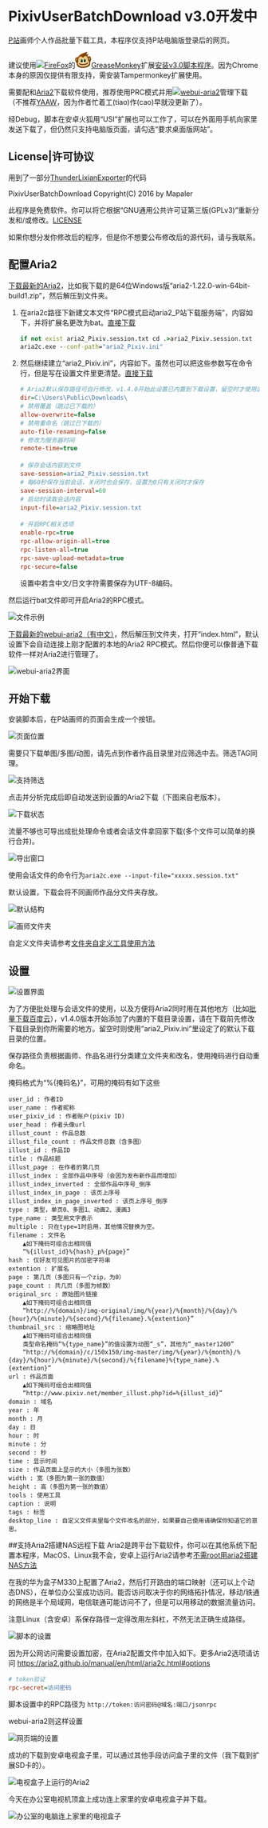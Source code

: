 ﻿# PixivUserBatchDownload v3.0开发中
[P站](http://www.pixiv.net/member.php?id=3896348)画师个人作品批量下载工具，本程序仅支持P站电脑版登录后的网页。

建议使用[![](https://www.mozilla.org/media/img/firefox/favicon.dc6635050bf5.ico)FireFox](http://www.firefox.com)的[![](https://github.com/greasemonkey/greasemonkey/raw/master/skin/icon32.png)GreaseMonkey](http://www.greasespot.net/)扩展[安装v3.0脚本程序](https://github.com/Mapaler/PixivUserBatchDownload/raw/develop/PixivUserBatchDownload.user.js)。因为Chrome本身的原因仅提供有限支持，需安装Tampermonkey扩展使用。

需要配和[Aria2](https://aria2.github.io/)下载软件使用，推荐使用PRC模式并用[![](https://github.com/ziahamza/webui-aria2/raw/master/favicon.ico)webui-aria2](https://github.com/ziahamza/webui-aria2)管理下载（不推荐[YAAW](https://github.com/binux/yaaw)，因为作者忙着工(tiao)作(cao)早就没更新了）。

经Debug，脚本在安卓火狐用“USI”扩展也可以工作了，可以在外面用手机向家里发送下载了，但仍然只支持电脑版页面，请勾选“要求桌面版网站”。

## License|许可协议
用到了一部分[ThunderLixianExporter](https://github.com/binux/ThunderLixianExporter)的代码

PixivUserBatchDownload Copyright(C) 2016 by Mapaler

此程序是免费软件。你可以将它根据“GNU通用公共许可证第三版(GPLv3)”重新分发和/或修改。[LICENSE](https://github.com/Mapaler/PixivUserBatchDownload/blob/master/LICENSE)

如果你想分发你修改后的程序，但是你不想要公布修改后的源代码，请与我联系。

## 配置Aria2
[下载最新的Aria2](https://github.com/tatsuhiro-t/aria2/releases)，比如我下载的是64位Windows版“aria2-1.22.0-win-64bit-build1.zip”，然后解压到文件夹。

1. 在aria2c路径下新建文本文件“RPC模式启动aria2_P站下载服务端”，内容如下，并将扩展名更改为bat。[直接下载](https://github.com/Mapaler/PixivUserBatchDownload/raw/develop/First_File/aria2_RPC_mode_for_Pixiv.bat)
	
	```bat
	if not exist aria2_Pixiv.session.txt cd .>aria2_Pixiv.session.txt
	aria2c.exe --conf-path="aria2_Pixiv.ini"
	```

2. 然后继续建立“aria2_Pixiv.ini”，内容如下。虽然也可以把这些参数写在命令行，但是写在设置文件里更清楚。[直接下载](https://github.com/Mapaler/PixivUserBatchDownload/raw/develop/First_File/aria2_Pixiv.ini)
	
	```ini
	# Aria2默认保存路径可自行修改，v1.4.0开始此设置已内置到下载设置，留空时才使用这里的设置。
	dir=C:\Users\Public\Downloads\
	# 禁用覆盖（跳过已下载的）
	allow-overwrite=false
	# 禁用重命名（跳过已下载的）
	auto-file-renaming=false
	# 修改为服务器时间
	remote-time=true

	# 保存会话内容到文件
	save-session=aria2_Pixiv.session.txt
	# 每60秒保存当前会话，关闭时也会保存，设置为0只有关闭时才保存
	save-session-interval=60
	# 启动时读取会话内容
	input-file=aria2_Pixiv.session.txt

	# 开启RPC相关选项
	enable-rpc=true
	rpc-allow-origin-all=true
	rpc-listen-all=true
	rpc-save-upload-metadata=true
	rpc-secure=false
	```
	设置中若含中文/日文字符需要保存为UTF-8编码。

然后运行bat文件即可开启Aria2的RPC模式。

![文件示例](http://ww4.sinaimg.cn/large/6c84b2d6gw1f30n8ywl7bj20mp0fpaff.jpg)

[下载最新的webui-aria2（有中文）](https://github.com/ziahamza/webui-aria2/archive/master.zip)，然后解压到文件夹，打开“index.html”，默认设置下会自动连接上刚才配置的本地的Aria2 RPC模式。然后你便可以像普通下载软件一样对Aria2进行管理了。

![webui-aria2界面](http://ww2.sinaimg.cn/large/6c84b2d6gw1f1o5q4ljyqj20vv0nvgq4.jpg)

## 开始下载
安装脚本后，在P站画师的页面会生成一个按钮。

![页面位置](http://ww4.sinaimg.cn/large/6c84b2d6gw1f1ohqawkotj20ew0dngni.jpg)

需要只下载单图/多图/动图，请先点到作者作品目录里对应筛选中去。筛选TAG同理。

![支持筛选](http://ww4.sinaimg.cn/large/6c84b2d6gw1f1ohp4vafoj20n10boq50.jpg)

点击并分析完成后即自动发送到设置的Aria2下载（下图来自老版本）。

![下载状态](http://ww1.sinaimg.cn/large/6c84b2d6gw1f1ky66pylwj21gs0utasp.jpg)

流量不够也可导出成批处理命令或者会话文件拿回家下载(多个文件可以简单的换行合并)。

![导出窗口](http://ww2.sinaimg.cn/large/6c84b2d6gw1f30npja9o8j20an0bztcw.jpg)

使用会话文件的命令行为`aria2c.exe --input-file="xxxxx.session.txt"`

默认设置，下载会将不同画师作品分文件夹存放。

![默认结构](http://ww4.sinaimg.cn/large/6c84b2d6gw1f30mnf8s93j20fx0gpabz.jpg)

![画师文件夹](http://ww3.sinaimg.cn/large/6c84b2d6gw1f30mpc4h5fj20nb0g7440.jpg)

自定义文件夹请参考[文件夹自定义工具使用方法](https://github.com/Mapaler/PixivUserBatchDownload/tree/develop/Customize_Folder)
## 设置
![设置界面](http://ww3.sinaimg.cn/large/6c84b2d6gw1f30p81rd7dj20ai0nhgqh.jpg)

为了方便批处理与会话文件的使用，以及方便将Aria2同时用在其他地方（比如[批量下载百度云](https://github.com/acgotaku/BaiduExporter)），v1.4.0版本开始添加了内置的下载目录设置，请在下载前先修改下载目录到你所需要的地方。留空时则使用“aria2_Pixiv.ini”里设定了的默认下载目录的位置。

保存路径负责根据画师、作品名进行分类建立文件夹和改名，使用掩码进行自动重命名。

掩码格式为“%{掩码名}”，可用的掩码有如下这些
```
user_id : 作者ID
user_name : 作者昵称
user_pixiv_id : 作者账户(pixiv ID)
user_head : 作者头像url
illust_count : 作品总数
illust_file_count : 作品文件总数（含多图）
illust_id : 作品ID
title : 作品标题
illust_page : 在作者的第几页
illust_index : 全部作品中序号（会因为发布新作品而增加）
illust_index_inverted : 全部作品中序号_倒序
illust_index_in_page : 该页上序号
illust_index_in_page_inverted : 该页上序号_倒序
type : 类型，单页0、多图1、动画2、漫画3
type_name : 类型用文字表示
multiple : 只在type=1时启用，其他情况替换为空。
filename : 文件名
	▲如下掩码可组合出相同值
	“%{illust_id}%{hash}_p%{page}”
hash : 仅好友可见图片的加密字符串
extention : 扩展名
page : 第几页（多图只有一个zip，为0）
page_count : 共几页（多图为帧数）
original_src : 原始图片链接
	▲如下掩码可组合出相同值
	“http://%{domain}/img-original/img/%{year}/%{month}/%{day}/%{hour}/%{minute}/%{second}/%{filename}.%{extention}”
thumbnail_src : 缩略图地址
	▲如下掩码可组合出相同值
	类型命名掩码“%{type_name}”的值设置为动图“_s”，其他为“_master1200”
	“http://%{domain}/c/150x150/img-master/img/%{year}/%{month}/%{day}/%{hour}/%{minute}/%{second}/%{filename}%{type_name}.%{extention}”
url : 作品页面
	▲如下掩码可组合出相同值
	“http://www.pixiv.net/member_illust.php?id=%{illust_id}”
domain : 域名
year : 年
month : 月
day : 日
hour : 时
minute : 分
second : 秒
time : 显示时间
size : 作品页面上显示的大小（多图为张数）
width : 宽（多图为第一张的数值）
height : 高（多图为第一张的数值）
tools : 使用工具
caption : 说明
tags : 标签
desktop_line : 自定义文件夹里每个文件改名的部分，如果要自己使用请确保你知道它的意思。
```
##支持Aria2搭建NAS远程下载
Aria2是跨平台下载软件，你可以在其他系统下配置本程序，MacOS、Linux我不会，安卓上运行Aria2请参考[不需root用aria2搭建NAS方法](http://cn.club.vmall.com/thread-3861317-1-1.html)

在我的华为盒子M330上配置了Aria2，然后打开路由的端口映射（还可以上个动态DNS），在单位办公室成功访问。能否访问取决于你的网络拓扑情况，移动/铁通的网络是半个局域网，电信联通可能访问不了，但是可以用移动的数据流量访问。

注意Linux（含安卓）系保存路径一定得改用左斜杠，不然无法正确生成路径。

![脚本的设置](http://ww3.sinaimg.cn/large/6c84b2d6jw1f2eano3hd7j20al0bign5.jpg)

因为开公网访问需要设置加密，在Aria2配置文件中加入如下。更多Aria2选项请访问 https://aria2.github.io/manual/en/html/aria2c.html#options
```ini
# token验证
rpc-secret=访问密码
```
脚本设置中的RPC路径为
`http://token:访问密码@域名:端口/jsonrpc`

webui-aria2则这样设置

![网页端的设置](http://ww4.sinaimg.cn/large/6c84b2d6jw1f2eao7814vj20sa0jbadz.jpg)

成功的下载到安卓电视盒子里，可以通过其他手段访问盒子里的文件（我下载到扩展SD卡的）。

![电视盒子上运行的Aria2](http://ww3.sinaimg.cn/large/6c84b2d6gw1f2eajkd4l6j21be0qotkh.jpg)

今天在办公室电视机顶盒上成功连上家里的安卓电视盒子并下载。

![办公室的电脑连上家里的电视盒子](http://ww3.sinaimg.cn/large/6c84b2d6gw1f2f00lxifoj20vl0hs0ue.jpg)